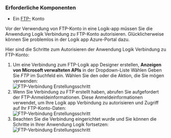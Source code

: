 ### <a name="prerequisites"></a>Erforderliche Komponenten

- Ein [FTP-](https://wikipedia.org/wiki/File_Transfer_Protocol) Konto  


Vor der Verwendung von FTP-Konto in eine Logik-app müssen Sie die Anwendung Logik Verbindung zu FTP-Konto autorisieren. Glücklicherweise können Sie problemlos in der Logik app Azure-Portal dazu.  

Hier sind die Schritte zum Autorisieren der Anwendung Logik Verbindung zu FTP-Konto:  
1. Um eine Verbindung zum FTP-Logik app Designer erstellen, **Anzeigen von Microsoft verwalteten APIs** in der Dropdown-Liste Wählen Geben Sie *FTP* im Suchfeld ein. Wählen Sie den oder die Aktion, die Sie mögen verwenden:  
![FTP-Verbindung Erstellungsschritt](./media/connectors-create-api-ftp/ftp-1.png)  
2. Wenn Sie Verbindung zu FTP erstellt haben, abrufen Sie aufgefordert der FTP-Anmeldeinformationen. Diese Anmeldeinformationen verwendet, um Ihre Logik app Verbindung zu autorisieren und Zugriff auf Ihr FTP-Konto-Daten:  
![FTP-Verbindung Erstellungsschritt](./media/connectors-create-api-ftp/ftp-2.png)  
3. Beachten Sie die Verbindung eingerichtet wurde und Sie können die Schritte in Ihrer Anwendung Logik fortsetzen:  
 ![FTP-Verbindung Erstellungsschritt](./media/connectors-create-api-ftp/ftp-3.png)  
